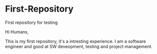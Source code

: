 # First-Repository
First repository for testing

Hi Humans,

This is my first repository, it's a intresting experience. 
I am a software engineer and good at SW deveopment, testing and project management.
